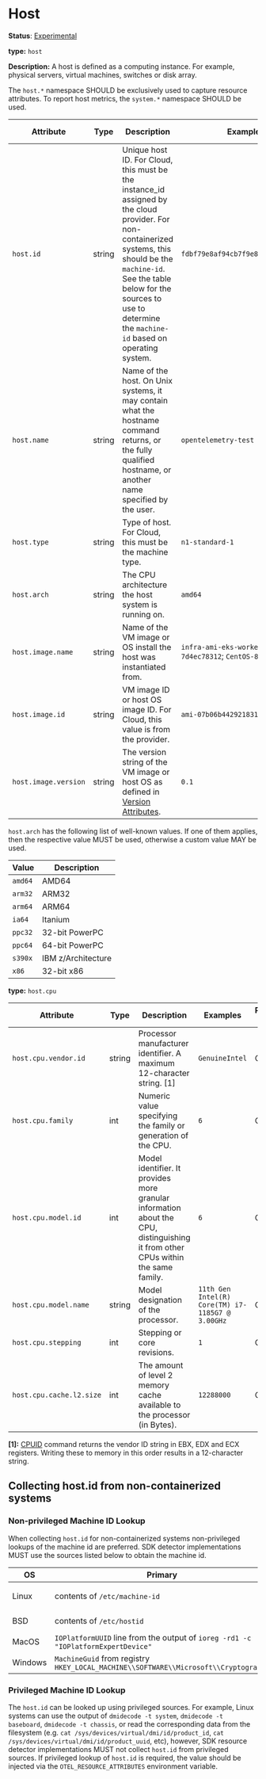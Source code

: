 # Host

**Status**: [Experimental][DocumentStatus]

**type:** `host`

**Description:** A host is defined as a computing instance. For example, physical servers, virtual machines, switches or disk array.

The `host.*` namespace SHOULD be exclusively used to capture resource attributes. 
To report host metrics, the `system.*` namespace SHOULD be used.

<!-- semconv host -->
| Attribute  | Type | Description  | Examples  | Requirement Level |
|---|---|---|---|---|
| `host.id` | string | Unique host ID. For Cloud, this must be the instance_id assigned by the cloud provider. For non-containerized systems, this should be the `machine-id`. See the table below for the sources to use to determine the `machine-id` based on operating system. | `fdbf79e8af94cb7f9e8df36789187052` | Recommended |
| `host.name` | string | Name of the host. On Unix systems, it may contain what the hostname command returns, or the fully qualified hostname, or another name specified by the user. | `opentelemetry-test` | Recommended |
| `host.type` | string | Type of host. For Cloud, this must be the machine type. | `n1-standard-1` | Recommended |
| `host.arch` | string | The CPU architecture the host system is running on. | `amd64` | Recommended |
| `host.image.name` | string | Name of the VM image or OS install the host was instantiated from. | `infra-ami-eks-worker-node-7d4ec78312`; `CentOS-8-x86_64-1905` | Recommended |
| `host.image.id` | string | VM image ID or host OS image ID. For Cloud, this value is from the provider. | `ami-07b06b442921831e5` | Recommended |
| `host.image.version` | string | The version string of the VM image or host OS as defined in [Version Attributes](README.md#version-attributes). | `0.1` | Recommended |

`host.arch` has the following list of well-known values. If one of them applies, then the respective value MUST be used, otherwise a custom value MAY be used.

| Value  | Description |
|---|---|
| `amd64` | AMD64 |
| `arm32` | ARM32 |
| `arm64` | ARM64 |
| `ia64` | Itanium |
| `ppc32` | 32-bit PowerPC |
| `ppc64` | 64-bit PowerPC |
| `s390x` | IBM z/Architecture |
| `x86` | 32-bit x86 |
<!-- endsemconv -->

**type:** `host.cpu`

<!-- semconv host.cpu -->
| Attribute  | Type | Description  | Examples  | Requirement Level |
|---|---|---|---|---|
| `host.cpu.vendor.id` | string | Processor manufacturer identifier. A maximum 12-character string. [1] | `GenuineIntel` | Opt-In |
| `host.cpu.family` | int | Numeric value specifying the family or generation of the CPU. | `6` | Opt-In |
| `host.cpu.model.id` | int | Model identifier. It provides more granular information about the CPU, distinguishing it from other CPUs within the same family. | `6` | Opt-In |
| `host.cpu.model.name` | string | Model designation of the processor. | `11th Gen Intel(R) Core(TM) i7-1185G7 @ 3.00GHz` | Opt-In |
| `host.cpu.stepping` | int | Stepping or core revisions. | `1` | Opt-In |
| `host.cpu.cache.l2.size` | int | The amount of level 2 memory cache available to the processor (in Bytes). | `12288000` | Opt-In |

**[1]:** [CPUID](https://wiki.osdev.org/CPUID) command returns the vendor ID string in EBX, EDX and ECX registers. Writing these to memory in this order results in a 12-character string.
<!-- endsemconv -->

## Collecting host.id from non-containerized systems

### Non-privileged Machine ID Lookup

When collecting `host.id` for non-containerized systems non-privileged lookups
of the machine id are preferred. SDK detector implementations MUST use the
sources listed below to obtain the machine id.

| OS      | Primary                                                                             | Fallback                               |
|---------|-------------------------------------------------------------------------------------|----------------------------------------|
| Linux   | contents of `/etc/machine-id`                                                       | contents of `/var/lib/dbus/machine-id` |
| BSD     | contents of `/etc/hostid`                                                           | output of `kenv -q smbios.system.uuid` |
| MacOS   | `IOPlatformUUID` line from the output of `ioreg -rd1 -c "IOPlatformExpertDevice"`   | -                                      |
| Windows | `MachineGuid` from registry `HKEY_LOCAL_MACHINE\\SOFTWARE\\Microsoft\\Cryptography` | -                                      |

### Privileged Machine ID Lookup

The `host.id` can be looked up using privileged sources. For example, Linux
systems can use the output of `dmidecode -t system`, `dmidecode -t baseboard`,
`dmidecode -t chassis`, or read the corresponding data from the filesystem
(e.g. `cat /sys/devices/virtual/dmi/id/product_id`,
`cat /sys/devices/virtual/dmi/id/product_uuid`, etc), however, SDK resource
detector implementations MUST not collect `host.id` from privileged sources. If
privileged lookup of `host.id` is required, the value should be injected via the
`OTEL_RESOURCE_ATTRIBUTES` environment variable.

[DocumentStatus]: https://github.com/open-telemetry/opentelemetry-specification/tree/v1.22.0/specification/document-status.md
